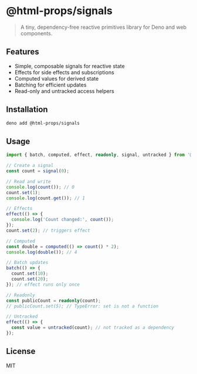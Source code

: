 # @html-props/signals

> A tiny, dependency-free reactive primitives library for Deno and web components.

## Features

- Simple, composable signals for reactive state
- Effects for side effects and subscriptions
- Computed values for derived state
- Batching for efficient updates
- Read-only and untracked access helpers

## Installation

```sh
deno add @html-props/signals
```

## Usage

```ts
import { batch, computed, effect, readonly, signal, untracked } from '@html-props/signals';

// Create a signal
const count = signal(0);

// Read and write
console.log(count()); // 0
count.set(1);
console.log(count.get()); // 1

// Effects
effect(() => {
  console.log('Count changed:', count());
});
count.set(2); // triggers effect

// Computed
const double = computed(() => count() * 2);
console.log(double()); // 4

// Batch updates
batch(() => {
  count.set(10);
  count.set(20);
}); // effect runs only once

// Readonly
const publicCount = readonly(count);
// publicCount.set(5); // TypeError: set is not a function

// Untracked
effect(() => {
  const value = untracked(count); // not tracked as a dependency
});
```

## License

MIT
